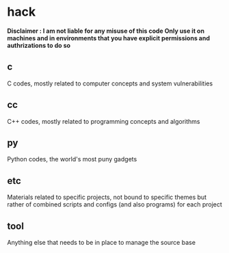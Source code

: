 # hack


**Disclaimer : I am not liable for any misuse of this code Only use it on machines and in environments that you have explicit permissions and authrizations to do so**


## c

C codes, mostly related to computer concepts and system vulnerabilities

## cc

C++ codes, mostly related to programming concepts and algorithms

## py

Python codes, the world's most puny gadgets

## etc

Materials related to specific projects, not bound to specific themes but rather of combined scripts and configs (and also programs) for each project


## tool

Anything else that needs to be in place to manage the source base